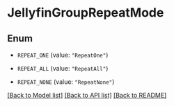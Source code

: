 # JellyfinGroupRepeatMode

## Enum


* `REPEAT_ONE` (value: `"RepeatOne"`)

* `REPEAT_ALL` (value: `"RepeatAll"`)

* `REPEAT_NONE` (value: `"RepeatNone"`)


[[Back to Model list]](../README.md#documentation-for-models) [[Back to API list]](../README.md#documentation-for-api-endpoints) [[Back to README]](../README.md)


